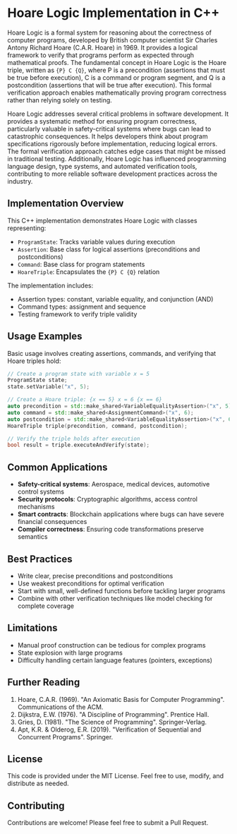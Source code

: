 # Hoare Logic Implementation in C++

Hoare Logic is a formal system for reasoning about the correctness of computer programs, developed by British computer scientist
Sir Charles Antony Richard Hoare (C.A.R. Hoare) in 1969. It provides a logical framework to verify that programs perform as
expected through mathematical proofs. The fundamental concept in Hoare Logic is the Hoare triple, written as `{P} C {Q}`, where
P is a precondition (assertions that must be true before execution), C is a command or program segment, and Q is a postcondition
(assertions that will be true after execution). This formal verification approach enables mathematically proving program
correctness rather than relying solely on testing.

Hoare Logic addresses several critical problems in software development. It provides a systematic method for ensuring program
correctness, particularly valuable in safety-critical systems where bugs can lead to catastrophic consequences. It helps
developers think about program specifications rigorously before implementation, reducing logical errors. The formal verification
approach catches edge cases that might be missed in traditional testing. Additionally, Hoare Logic has influenced programming
language design, type systems, and automated verification tools, contributing to more reliable software development practices
across the industry.

## Implementation Overview

This C++ implementation demonstrates Hoare Logic with classes representing:

- `ProgramState`: Tracks variable values during execution
- `Assertion`: Base class for logical assertions (preconditions and postconditions)
- `Command`: Base class for program statements
- `HoareTriple`: Encapsulates the `{P} C {Q}` relation

The implementation includes:

- Assertion types: constant, variable equality, and conjunction (AND)
- Command types: assignment and sequence
- Testing framework to verify triple validity

## Usage Examples

Basic usage involves creating assertions, commands, and verifying that Hoare triples hold:

```cpp
// Create a program state with variable x = 5
ProgramState state;
state.setVariable("x", 5);

// Create a Hoare triple: {x == 5} x = 6 {x == 6}
auto precondition = std::make_shared<VariableEqualityAssertion>("x", 5);
auto command = std::make_shared<AssignmentCommand>("x", 6);
auto postcondition = std::make_shared<VariableEqualityAssertion>("x", 6);
HoareTriple triple(precondition, command, postcondition);

// Verify the triple holds after execution
bool result = triple.executeAndVerify(state);
```

## Common Applications

- **Safety-critical systems**: Aerospace, medical devices, automotive control systems
- **Security protocols**: Cryptographic algorithms, access control mechanisms
- **Smart contracts**: Blockchain applications where bugs can have severe financial consequences
- **Compiler correctness**: Ensuring code transformations preserve semantics

## Best Practices

- Write clear, precise preconditions and postconditions
- Use weakest preconditions for optimal verification
- Start with small, well-defined functions before tackling larger programs
- Combine with other verification techniques like model checking for complete coverage

## Limitations

- Manual proof construction can be tedious for complex programs
- State explosion with large programs
- Difficulty handling certain language features (pointers, exceptions)

## Further Reading

1. Hoare, C.A.R. (1969). "An Axiomatic Basis for Computer Programming". Communications of the ACM.
2. Dijkstra, E.W. (1976). "A Discipline of Programming". Prentice Hall.
3. Gries, D. (1981). "The Science of Programming". Springer-Verlag.
4. Apt, K.R. & Olderog, E.R. (2019). "Verification of Sequential and Concurrent Programs". Springer.

## License
This code is provided under the MIT License. Feel free to use, modify, and distribute as needed.

## Contributing
Contributions are welcome! Please feel free to submit a Pull Request.